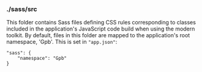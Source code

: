 ### ./sass/src

This folder contains Sass files defining CSS rules corresponding to classes
included in the application's JavaScript code build when using the modern toolkit.
By default, files in this folder are mapped to the application's root namespace, 'Gpb'.
This is set in `"app.json"`:

    "sass": {
        "namespace": "Gpb"
    }